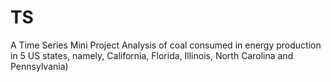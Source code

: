 # TS
 A Time Series Mini Project
Analysis of coal consumed in energy production in 5 US states, namely,
California, Florida, Illinois, North Carolina and Pennsylvania)
